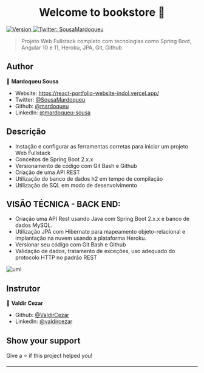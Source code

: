 <h1 align="center">Welcome to bookstore 👋</h1>
<p>
  <a href="https://www.npmjs.com/package/bookstore" target="_blank">
    <img alt="Version" src="https://img.shields.io/npm/v/bookstore.svg">
  </a>
  <a href="https://twitter.com/SousaMardoqueu" target="_blank">
    <img alt="Twitter: SousaMardoqueu" src="https://img.shields.io/twitter/follow/SousaMardoqueu.svg?style=social" />
  </a>
</p>

> Projeto Web Fullstack completo com tecnologias como Spring Boot, Angular 10 e 11, Heroku, JPA, Git, Github

## Author

👤 **Mardoqueu Sousa**

* Website: https://react-portfolio-website-indol.vercel.app/
* Twitter: [@SousaMardoqueu](https://twitter.com/SousaMardoqueu)
* Github: [@mardoqueu](https://github.com/mardoqueu)
* LinkedIn: [@mardoqueu-sousa](https://linkedin.com/in/mardoqueu-sousa)

## Descrição


* Instação e configurar as ferramentas corretas para iniciar um projeto Web Fullstack
* Conceitos de Spring Boot 2.x.x
* Versionamento de código com Git Bash e Github
* Criação de uma API REST
* Utilização do banco de dados h2 em tempo de compilação
* Utilização de SQL em modo de desenvolvimento

## VISÃO TÉCNICA - BACK END:

* Criação uma API Rest usando Java com Spring Boot 2.x.x e banco de dados MySQL.
* Utilização JPA com Hibernate para mapeamento objeto-relacional e implantação na nuvem usando a plataforma Heroku.
* Versionar seu código com Git Bash e Github
* Validação de dados, tratamento de exceções, uso adequado do protocolo HTTP no padrão REST

![uml](https://user-images.githubusercontent.com/11077068/202911335-7ef127fa-2083-4ab9-8b96-11b095250320.png)


## Instrutor

👤 **Valdir Cezar**

* Github: [@ValdirCezar](https://github.com/ValdirCezar)
* LinkedIn: [@valdircezar](https://linkedin.com/in/valdircezar)

## Show your support

Give a ⭐️ if this project helped you!

***
